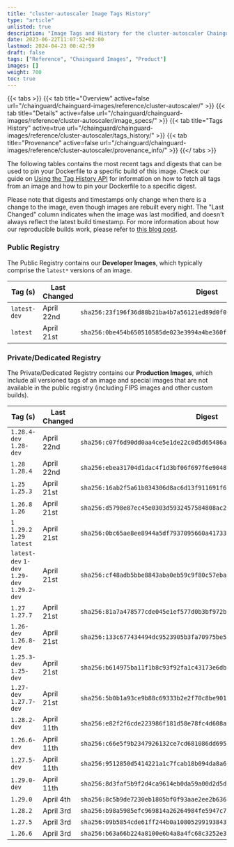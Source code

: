 ```yaml
---
title: "cluster-autoscaler Image Tags History"
type: "article"
unlisted: true
description: "Image Tags and History for the cluster-autoscaler Chainguard Image"
date: 2023-06-22T11:07:52+02:00
lastmod: 2024-04-23 00:42:59
draft: false
tags: ["Reference", "Chainguard Images", "Product"]
images: []
weight: 700
toc: true
---
```


{{< tabs >}}
{{< tab title="Overview" active=false url="/chainguard/chainguard-images/reference/cluster-autoscaler/" >}}
{{< tab title="Details" active=false url="/chainguard/chainguard-images/reference/cluster-autoscaler/image_specs/" >}}
{{< tab title="Tags History" active=true url="/chainguard/chainguard-images/reference/cluster-autoscaler/tags_history/" >}}
{{< tab title="Provenance" active=false url="/chainguard/chainguard-images/reference/cluster-autoscaler/provenance_info/" >}}
{{</ tabs >}}

The following tables contains the most recent tags and digests that can be used to pin your Dockerfile to a specific build of this image. Check our guide on [Using the Tag History API](/chainguard/chainguard-images/using-the-tag-history-api/) for information on how to fetch all tags from an image and how to pin your Dockerfile to a specific digest.

Please note that digests and timestamps only change when there is a change to the image, even though images are rebuilt every night. The "Last Changed" column indicates when the image was last modified, and doesn't always reflect the latest build timestamp. For more information about how our reproducible builds work, please refer to [this blog post](https://www.chainguard.dev/unchained/reproducing-chainguards-reproducible-image-builds).

### Public Registry
The Public Registry contains our **Developer Images**, which typically comprise the `latest*` versions of an image.

| Tag (s)       | Last Changed | Digest                                                                    |
|---------------|--------------|---------------------------------------------------------------------------|
|  `latest-dev` | April 22nd   | `sha256:23f196f36d88b21ba4b7a56121ed89d0f06a5dea0a8252c1d544111fb7ed8059` |
|  `latest`     | April 21st   | `sha256:0be454b650510585de023e3994a4be360ff38eb689226c6c325e4a063e7866a7` |


### Private/Dedicated Registry
The Private/Dedicated Registry contains our **Production Images**, which include all versioned tags of an image and special images that are not available in the public registry (including FIPS images and other custom builds).

| Tag (s)                                       | Last Changed | Digest                                                                    |
|-----------------------------------------------|--------------|---------------------------------------------------------------------------|
|  `1.28.4-dev` `1.28-dev`                      | April 22nd   | `sha256:c07f6d90dd0aa4ce5e1de22c0d5d65486a82f94473cb20f2d48ba83d2cf2711f` |
|  `1.28` `1.28.4`                              | April 22nd   | `sha256:ebea31704d1dac4f1d3bf06f697f6e904851fe8332d48ae641faacb9c6ccd0f6` |
|  `1.25` `1.25.3`                              | April 21st   | `sha256:16ab2f5a61b834306d8ac6d13f911691f6ad69e3b6cef26b64d08eb12415e71d` |
|  `1.26.8` `1.26`                              | April 21st   | `sha256:d5798e87ec45e0303d5932457584808ac2f255cd332e046b21a1a4670511b610` |
|  `1` `1.29.2` `1.29` `latest`                 | April 21st   | `sha256:0bc65ae8ee8944a5df7937095660a41733d70f89c1072b1aa308e6559713acbf` |
|  `latest-dev` `1-dev` `1.29-dev` `1.29.2-dev` | April 21st   | `sha256:cf48adb5bbe8843aba0eb59c9f80c57eba3f97b2b39d61824b958fd65f7852e0` |
|  `1.27` `1.27.7`                              | April 21st   | `sha256:81a7a478577cde045e1ef577d0b3bf972b91e810ba20fdbaf2b9346665a5df09` |
|  `1.26-dev` `1.26.8-dev`                      | April 21st   | `sha256:133c677434494dc9523905b3fa70975be5377462145848cea8d5f211c0c70298` |
|  `1.25.3-dev` `1.25-dev`                      | April 21st   | `sha256:b614975ba11f1b8c93f92fa1c43173e6db30d7224f87bfbdfe8cb1c01db2d604` |
|  `1.27-dev` `1.27.7-dev`                      | April 21st   | `sha256:5b0b1a93ce9b88c69333b2e2f70c8be9019fbce1cad4ab30f09610f4a3718653` |
|  `1.28.2-dev`                                 | April 11th   | `sha256:e82f2f6cde223986f181d58e78fc4d608aaba7b3f253eeea452c342c1fb14e53` |
|  `1.26.6-dev`                                 | April 11th   | `sha256:c66e5f9b2347926132ce7cd681086dd6957e68e99cbcc7fe8bf71de215a4bfda` |
|  `1.27.5-dev`                                 | April 11th   | `sha256:9512850d5414221a1c7fcab18b094da8a62bc9256df483bf60000e8ed82404e7` |
|  `1.29.0-dev`                                 | April 11th   | `sha256:8d3faf5b9f2d4ca9614eb0da59a00d2d5dac7f1fbb5e89b8edd534fb4661b7b1` |
|  `1.29.0`                                     | April 4th    | `sha256:8c5b9de7230eb1805bf0f93aae2ee2b636f7ef9c6b7c79ebcb157341c35d3814` |
|  `1.28.2`                                     | April 3rd    | `sha256:b98a5985efc969814a26264984fe5947c76fd60744398cdee4ca1afa7984fa11` |
|  `1.27.5`                                     | April 3rd    | `sha256:09b5854cde61ff244b0a108052991938431d0058c3ef99e399d76c504f15b35d` |
|  `1.26.6`                                     | April 3rd    | `sha256:b63a66b224a8100e6b4a8a4fc68c3252e3a89f475f650f7c2b9850d6e60673a0` |

